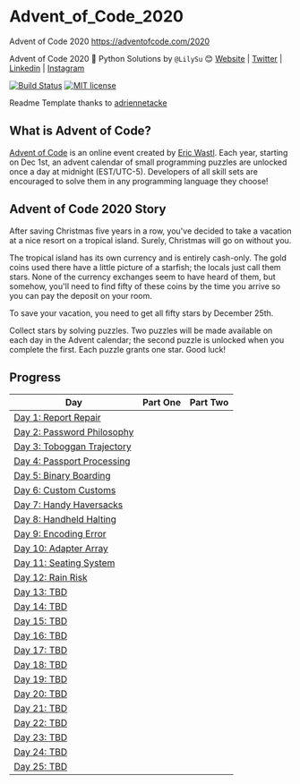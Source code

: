 # Advent_of_Code_2020
Advent of Code 2020 https://adventofcode.com/2020

Advent of Code 2020 🎄 Python Solutions by 
`@LilySu` 😊
[Website](https://lilyxsu.com/)
|
[Twitter](https://twitter.com/printing_3d)
|
[Linkedin](https://www.linkedin.com/in/lilyxsu/)
|
[Instagram](https://www.instagram.com/lilyxsu/)

[![Build Status](https://github.com/adriennetacke/advent-of-code-2020/workflows/build/badge.svg)](https://github.com/adriennetacke/advent-of-code-2020/actions)
[![MIT license](https://img.shields.io/badge/License-MIT-blue.svg)](https://opensource.org/licenses/MIT)


Readme Template thanks to [adriennetacke](https://github.com/adriennetacke/advent-of-code-2020)

## What is Advent of Code?
[Advent of Code](http://adventofcode.com) is an online event created by [Eric Wastl](https://twitter.com/ericwastl). Each year, starting on Dec 1st, an advent calendar of small programming puzzles are unlocked once a day at midnight (EST/UTC-5). Developers of all skill sets are encouraged to solve them in any programming language they choose!

## Advent of Code 2020 Story
After saving Christmas five years in a row, you've decided to take a vacation at a nice resort on a tropical island. Surely, Christmas will go on without you.

The tropical island has its own currency and is entirely cash-only. The gold coins used there have a little picture of a starfish; the locals just call them stars. None of the currency exchanges seem to have heard of them, but somehow, you'll need to find fifty of these coins by the time you arrive so you can pay the deposit on your room.

To save your vacation, you need to get all fifty stars by December 25th.

Collect stars by solving puzzles. Two puzzles will be made available on each day in the Advent calendar; the second puzzle is unlocked when you complete the first. Each puzzle grants one star. Good luck!

## Progress

| Day  | Part One | Part Two | 
|---|:---:|:---:|
| [Day 1: Report Repair]( )| | |
| [Day 2: Password Philosophy]()| | |
| [Day 3: Toboggan Trajectory]()| | |
| [Day 4: Passport Processing]()| | |
| [Day 5: Binary Boarding]()| | |
| [Day 6: Custom Customs]()| | |
| [Day 7: Handy Haversacks]()| | |
| [Day 8: Handheld Halting]()| | |
| [Day 9: Encoding Error]()| | |
| [Day 10: Adapter Array]()| | |
| [Day 11: Seating System]()| | |
| [Day 12: Rain Risk]()| | |
| [Day 13: TBD]()| | |
| [Day 14: TBD]()| | |
| [Day 15: TBD]()| | |
| [Day 16: TBD]()| | |
| [Day 17: TBD]()| | |
| [Day 18: TBD]()| | |
| [Day 19: TBD]()| | |
| [Day 20: TBD]()| | |
| [Day 21: TBD]()| | |
| [Day 22: TBD]()| | |
| [Day 23: TBD]()| | |
| [Day 24: TBD]()| | |
| [Day 25: TBD]()| | |
